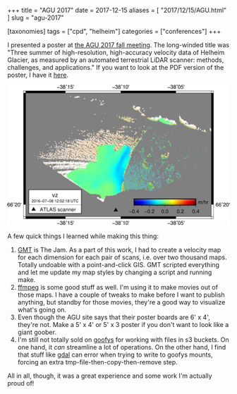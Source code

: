 +++
title = "AGU 2017"
date = 2017-12-15
aliases = [
   "2017/12/15/AGU.html"
]
slug = "agu-2017"

[taxonomies]
tags = ["cpd", "helheim"]
categories = ["conferences"]
+++

I presented a poster at [the AGU 2017 fall meeting](https://fallmeeting.agu.org/2017/program-overview/).
The long-winded title was "Three summer of high-resolution, high-accuracy velocity data of Helheim Glacier, as measured by an automated terrestrial LiDAR scanner: methods, challenges, and applications."
If you want to look at the PDF version of the poster, I have it [here](/pdf/2017-AGU-Gadomski-Poster.pdf).

![One of the z-velocity images I made for the poster](/img/2016-07-08-1200-helheim-vz.png)

A few quick things I learned while making this thing:

1. [GMT](http://gmt.soest.hawaii.edu/) is The Jam.
   As a part of this work, I had to create a velocity map for each dimension for each pair of scans, i.e. over two thousand maps.
   Totally undoable with a point-and-click GIS.
   GMT scripted everything and let me update my map styles by changing a script and running make.
2. [ffmpeg](https://www.ffmpeg.org/) is some good stuff as well.
   I'm using it to make movies out of those maps.
   I have a couple of tweaks to make before I want to publish anything, but standby for those movies, they're a good way to visualize what's going on.
3. Even though the AGU site says that their poster boards are 6' x 4', they're not.
   Make a 5' x 4' or 5' x 3 poster if you don't want to look like a giant goober.
4. I'm still not totally sold on [goofys](https://github.com/kahing/goofys) for working with files in s3 buckets.
   On one hand, it *can* streamline a lot of operations.
   On the other hand, I find that stuff like [gdal](http://www.gdal.org/) can error when trying to write to goofys mounts, forcing an extra tmp-file-then-copy-then-remove step.

All in all, though, it was a great experience and some work I'm actually proud of!
